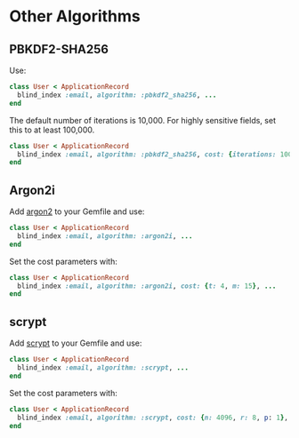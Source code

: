 # Other Algorithms

## PBKDF2-SHA256

Use:

```ruby
class User < ApplicationRecord
  blind_index :email, algorithm: :pbkdf2_sha256, ...
end
```

The default number of iterations is 10,000. For highly sensitive fields, set this to at least 100,000.

```ruby
class User < ApplicationRecord
  blind_index :email, algorithm: :pbkdf2_sha256, cost: {iterations: 100000}, ...
end
```

## Argon2i

Add [argon2](https://github.com/technion/ruby-argon2) to your Gemfile and use:

```ruby
class User < ApplicationRecord
  blind_index :email, algorithm: :argon2i, ...
end
```

Set the cost parameters with:

```ruby
class User < ApplicationRecord
  blind_index :email, algorithm: :argon2i, cost: {t: 4, m: 15}, ...
end
```

## scrypt

Add [scrypt](https://github.com/pbhogan/scrypt) to your Gemfile and use:

```ruby
class User < ApplicationRecord
  blind_index :email, algorithm: :scrypt, ...
end
```

Set the cost parameters with:

```ruby
class User < ApplicationRecord
  blind_index :email, algorithm: :scrypt, cost: {n: 4096, r: 8, p: 1}, ...
end
```
